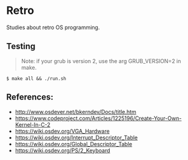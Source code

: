 # Retro

Studies about retro OS programming.

## Testing

> Note: if your grub is version 2, use the arg GRUB_VERSION=2 in make.

```{sh}
$ make all && ./run.sh
```


## References:
- http://www.osdever.net/bkerndev/Docs/title.htm
- https://www.codeproject.com/Articles/1225196/Create-Your-Own-Kernel-In-C-2
- https://wiki.osdev.org/VGA_Hardware
- https://wiki.osdev.org/Interrupt_Descriptor_Table
- https://wiki.osdev.org/Global_Descriptor_Table
- https://wiki.osdev.org/PS/2_Keyboard
